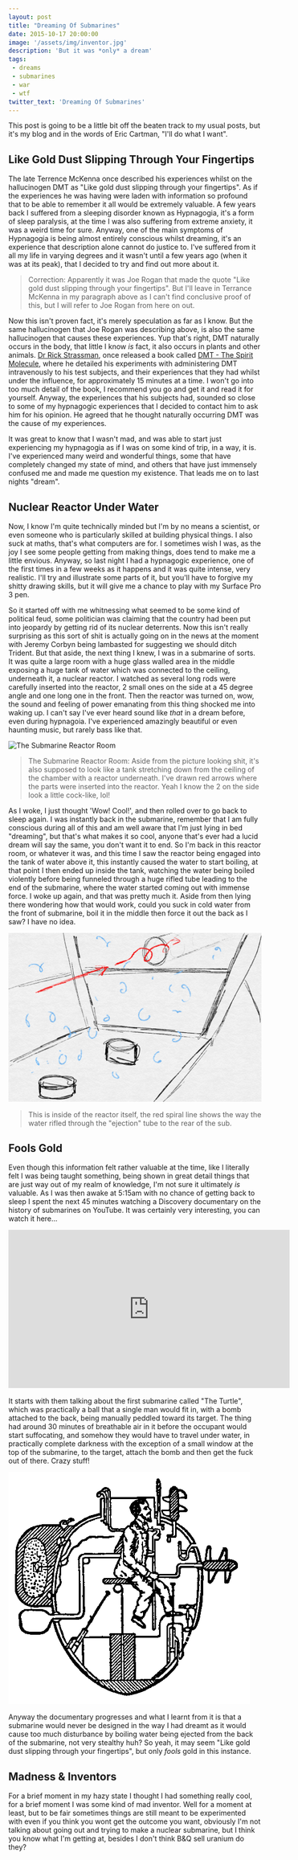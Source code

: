 ```yaml
---
layout: post
title: "Dreaming Of Submarines"
date: 2015-10-17 20:00:00
image: '/assets/img/inventor.jpg'
description: 'But it was *only* a dream'
tags:
 - dreams
 - submarines
 - war
 - wtf
twitter_text: 'Dreaming Of Submarines'
---
```


This post is going to be a little bit off the beaten track to my usual posts, but it's my blog and in the words of Eric Cartman, "I'll do what I want".

## Like Gold Dust Slipping Through Your Fingertips

The late Terrence McKenna once described his experiences whilst on the hallucinogen DMT as "Like gold dust slipping through your fingertips".  As if the experiences he was having were laden with information so profound that to be able to remember it all would be extremely valuable.  A few years back I suffered from a sleeping disorder known as Hypnagogia, it's a form of sleep paralysis, at the time I was also suffering from extreme anxiety, it was a weird time for sure.  Anyway, one of the main symptoms of Hypnagogia is being almost entirely conscious whilst dreaming, it's an experience that description alone cannot do justice to.  I've suffered from it all my life in varying degrees and it wasn't until a few years ago (when it was at its peak), that I decided to try and find out more about it.

> Correction: Apparently it was Joe Rogan that made the quote "Like gold dust slipping through your fingertips".  But I'll leave in Terrance McKenna in my paragraph above as I can't find conclusive proof of this, but I will refer to Joe Rogan from here on out.

Now this isn't proven fact, it's merely speculation as far as I know.  But the same hallucinogen that Joe Rogan was describing above, is also the same hallucinogen that causes these experiences.  Yup that's right, DMT naturally occurs in the body, that little I know *is* fact, it also occurs in plants and other animals.  [Dr Rick Strassman](http://www.rickstrassman.com/), once released a book called [DMT - The Spirit Molecule](http://www.amazon.co.uk/DMT-Molecule-Revolutionary-Near-Death-Experiences-ebook/dp/B003N3U3J4/ref=sr_1_1_twi_kin_2?s=books&ie=UTF8&qid=1444981474&sr=1-1&keywords=dmt+the+spirit+molecule), where he detailed his experiments with administering DMT intravenously to his test subjects, and their experiences that they had whilst under the influence, for approximately 15 minutes at a time.  I won't go into too much detail of the book, I recommend you go and get it and read it for yourself.  Anyway, the experiences that his subjects had, sounded so close to some of my hypnagogic experiences that I decided to contact him to ask him for his opinion.  He agreed that he thought naturally occurring DMT was the cause of my experiences.

It was great to know that I wasn't mad, and was able to start just experiencing my hypnagogia as if I was on some kind of trip, in a way, it is.  I've experienced many weird and wonderful things, some that have completely changed my state of mind, and others that have just immensely confused me and made me question my existence.  That leads me on to last nights "dream".

## Nuclear Reactor Under Water

Now, I know I'm quite technically minded but I'm by no means a scientist, or even someone who is particularly skilled at building physical things.  I also suck at maths, that's what computers are for.  I sometimes wish I was, as the joy I see some people getting from making things, does tend to make me a little envious.  Anyway, so last night I had a hypnagogic experience, one of the first times in a few weeks as it happens and it was quite intense, very realistic.  I'll try and illustrate some parts of it, but you'll have to forgive my shitty drawing skills, but it will give me a chance to play with my Surface Pro 3 pen.

So it started off with me whitnessing what seemed to be some kind of political feud, some politician was claiming that the country had been put into jeopardy by getting rid of its nuclear deterrents.  Now this isn't really surprising as this sort of shit is actually going on in the news at the moment with Jeremy Corbyn being lambasted for suggesting we should ditch Trident.  But that aside, the next thing I knew, I was in a submarine of sorts.  It was quite a large room with a huge glass walled area in the middle exposing a huge tank of water which was connected to the ceiling, underneath it, a nuclear reactor.  I watched as several long rods were carefully inserted into the reactor, 2 small ones on the side at a 45 degree angle and one long one in the front.  Then the reactor was turned on, wow, the sound and feeling of power emanating from this thing shocked me into waking up.  I can't say I've ever heard sound like *that* in a dream before, even during hypnagoia.  I've experienced amazingly beautiful or even haunting music, but rarely bass like that.

![The Submarine Reactor Room](/assets/img/inside_sub1.png)

> The Submarine Reactor Room:  Aside from the picture looking shit, it's also supposed to look like a tank stretching down from the ceiling of the chamber with a reactor underneath.  I've drawn red arrows where the parts were inserted into the reactor.  Yeah I know the 2 on the side look a little cock-like, lol!

As I woke, I just thought 'Wow! Cool!', and then rolled over to go back to sleep again.  I was instantly back in the submarine, remember that I am fully conscious during all of this and am well aware that I'm just lying in bed "dreaming", but that's what makes it so cool, anyone that's ever had a lucid dream will say the same, you don't want it to end.  So I'm back in this reactor room, or whatever it was, and this time I saw the reactor being engaged into the tank of water above it, this instantly caused the water to start boiling, at that point I then ended up inside the tank, watching the water being boiled violently before being funneled through a huge rifled tube leading to the end of the submarine, where the water started coming out with immense force.  I woke up again, and that was pretty much it.  Aside from then lying there wondering how that would work, could you suck in cold water from the front of submarine, boil it in the middle then force it out the back as I saw?  I have no idea.

![Sinside The Reactor](/assets/img/inside_sub2.png)

>  This is inside of the reactor itself, the red spiral line shows the way the water rifled through the "ejection" tube to the rear of the sub.

## Fools Gold

Even though this information felt rather valuable at the time, like I literally felt I was being taught something, being shown in great detail things that are just way out of my realm of knowledge, I'm not sure it ultimately *is* valuable.  As I was then awake at 5:15am with no chance of getting back to sleep I spent the next 45 minutes watching a Discovery documentary on the history of submarines on YouTube.  It was certainly very interesting, you can watch it here...

<iframe width="560" height="315" src="https://www.youtube.com/embed/oheQ1W5CLeI" frameborder="0" allowfullscreen></iframe>

It starts with them talking about the first submarine called "The Turtle", which was practically a ball that a single man would fit in, with a bomb attached to the back, being manually peddled toward its target.  The thing had around 30 minutes of breathable air in it before the occupant would start suffocating, and somehow they would have to travel under water, in practically complete darkness with the exception of a small window at the top of the submarine, to the target, attach the bomb and then get the fuck out of there.  Crazy stuff!

![The Turtle submarine](/assets/img/turtle-sub.gif)

Anyway the documentary progresses and what I learnt from it is that a submarine would never be designed in the way I had dreamt as it would cause too much disturbance by boiling water being ejected from the back of the submarine, not very stealthy huh?  So yeah, it may seem "Like gold dust slipping through your fingertips", but only *fools* gold in this instance.

## Madness & Inventors

For a brief moment in my hazy state I thought I had something really cool, for a brief moment I was some kind of mad inventor.  Well for a moment at least, but to be fair sometimes things are still meant to be experimented with even if you think you wont get the outcome you want, obviously I'm not talking about going out and trying to make a nuclear submarine, but I think you know what I'm getting at, besides I don't think B&Q sell uranium do they?
